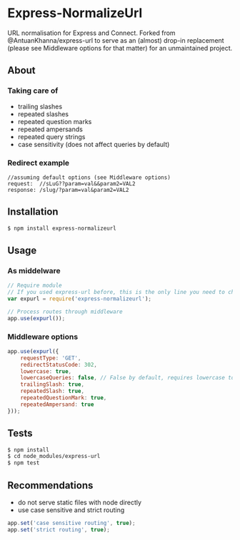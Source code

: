 # Express-NormalizeUrl
URL normalisation for Express and Connect. Forked from @AntuanKhanna/express-url to serve as an (almost) drop-in replacement (please see Middleware options for that matter) for an unmaintained project.

## About

### Taking care of
* trailing slashes
* repeated slashes
* repeated question marks
* repeated ampersands
* repeated query strings
* case sensitivity (does not affect queries by default)

### Redirect example
```
//assuming default options (see Middleware options)
request:  //sLuG??param=val&&param2=VAL2
response: /slug/?param=val&param2=VAL2
```

## Installation
```sh
$ npm install express-normalizeurl
```

## Usage

### As middelware
```js
// Require module
// If you used express-url before, this is the only line you need to change
var expurl = require('express-normalizeurl');

// Process routes through middleware
app.use(expurl());
```

### Middleware options
```js
app.use(expurl({
    requestType: 'GET',
    redirectStatusCode: 302, 
    lowercase: true,
    lowercaseQueries: false, // False by default, requires lowercase to be set to true to work. If you want 100% compatibility with express-url, when lowercase is true, this also needs to be set true
    trailingSlash: true,
    repeatedSlash: true,
    repeatedQuestionMark: true,
    repeatedAmpersand: true
}));
```

## Tests

```sh
$ npm install
$ cd node_modules/express-url
$ npm test
```

## Recommendations
* do not serve static files with node directly
* use case sensitive and strict routing

```js
app.set('case sensitive routing', true);
app.set('strict routing', true);
```
